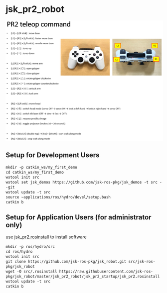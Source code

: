 jsk_pr2_robot
=============

![teleop_command](images/pr2_teleop_command.png)


## Setup for Development Users
```
mkdir -p catkin_ws/my_first_demo
cd catkin_ws/my_first_demo
wstool init src
wstool set jsk_demos https://github.com/jsk-ros-pkg/jsk_demos -t src --git
wstool update -t src
source ~applications/ros/hydro/devel/setup.bash
catkin b
```


## Setup for Application Users (for administrator only)

use [jsk_pr2.rosinstall](https://github.com/jsk-ros-pkg/jsk_robot/blob/master/jsk_pr2_robot/jsk_pr2_startup/jsk_pr2.rosinstall) to install software
```
mkdir -p ros/hydro/src
cd ros/hydro
wstool init src
git clone https://github.com/jsk-ros-pkg/jsk_robot.git src/jsk-ros-pkg/jsk_robot
wget -O src/.rosinstall https://raw.githubusercontent.com/jsk-ros-pkg/jsk_robot/master/jsk_pr2_robot/jsk_pr2_startup/jsk_pr2.rosinstall
wstool update -t src
catkin b
```